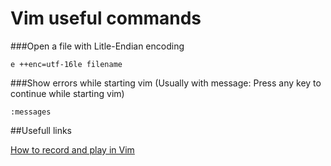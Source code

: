 Vim useful commands
====================

###Open a file with Litle-Endian encoding


	e ++enc=utf-16le filename 
    
###Show errors while starting vim (Usually with message: Press any key to continue while starting vim)


	:messages 

##Usefull links

[How to record and play in Vim](http://www.thegeekstuff.com/2009/01/vi-and-vim-macro-tutorial-how-to-record-and-play/)
